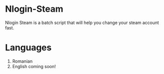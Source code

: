 # Nlogin-Steam
Nlogin Steam is a batch script that will help you change your steam account fast.

# Languages
1. Romanian
2. English coming soon!
